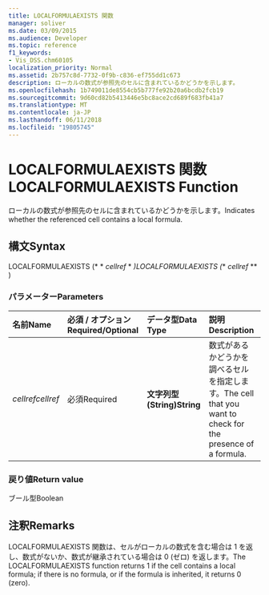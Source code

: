 ```yaml
---
title: LOCALFORMULAEXISTS 関数
manager: soliver
ms.date: 03/09/2015
ms.audience: Developer
ms.topic: reference
f1_keywords:
- Vis_DSS.chm60105
localization_priority: Normal
ms.assetid: 2b757c8d-7732-0f9b-c836-ef755dd1c673
description: ローカルの数式が参照先のセルに含まれているかどうかを示します。
ms.openlocfilehash: 1b749011de8554cb5b777fe92b20a6bcdb2fcb19
ms.sourcegitcommit: 9d60cd82b5413446e5bc8ace2cd689f683fb41a7
ms.translationtype: MT
ms.contentlocale: ja-JP
ms.lasthandoff: 06/11/2018
ms.locfileid: "19805745"
---
```

# <a name="localformulaexists-function"></a><span data-ttu-id="33387-103">LOCALFORMULAEXISTS 関数</span><span class="sxs-lookup"><span data-stu-id="33387-103">LOCALFORMULAEXISTS Function</span></span>

<span data-ttu-id="33387-104">ローカルの数式が参照先のセルに含まれているかどうかを示します。</span><span class="sxs-lookup"><span data-stu-id="33387-104">Indicates whether the referenced cell contains a local formula.</span></span> 
  
## <a name="syntax"></a><span data-ttu-id="33387-105">構文</span><span class="sxs-lookup"><span data-stu-id="33387-105">Syntax</span></span>

<span data-ttu-id="33387-106">LOCALFORMULAEXISTS (* * *cellref* * *)</span><span class="sxs-lookup"><span data-stu-id="33387-106">LOCALFORMULAEXISTS (** *cellref* ** )</span></span> 
  
### <a name="parameters"></a><span data-ttu-id="33387-107">パラメーター</span><span class="sxs-lookup"><span data-stu-id="33387-107">Parameters</span></span>

|<span data-ttu-id="33387-108">**名前**</span><span class="sxs-lookup"><span data-stu-id="33387-108">**Name**</span></span>|<span data-ttu-id="33387-109">**必須 / オプション**</span><span class="sxs-lookup"><span data-stu-id="33387-109">**Required/Optional**</span></span>|<span data-ttu-id="33387-110">**データ型**</span><span class="sxs-lookup"><span data-stu-id="33387-110">**Data Type**</span></span>|<span data-ttu-id="33387-111">**説明**</span><span class="sxs-lookup"><span data-stu-id="33387-111">**Description**</span></span>|
|:-----|:-----|:-----|:-----|
| <span data-ttu-id="33387-112">_cellref_</span><span class="sxs-lookup"><span data-stu-id="33387-112">_cellref_</span></span> <br/> |<span data-ttu-id="33387-113">必須</span><span class="sxs-lookup"><span data-stu-id="33387-113">Required</span></span>  <br/> |<span data-ttu-id="33387-114">**文字列型 (String)**</span><span class="sxs-lookup"><span data-stu-id="33387-114">**String**</span></span> <br/> | <span data-ttu-id="33387-115">数式があるかどうかを調べるセルを指定します。</span><span class="sxs-lookup"><span data-stu-id="33387-115">The cell that you want to check for the presence of a formula.</span></span>  <br/> |
   
### <a name="return-value"></a><span data-ttu-id="33387-116">戻り値</span><span class="sxs-lookup"><span data-stu-id="33387-116">Return value</span></span>

<span data-ttu-id="33387-117">ブール型</span><span class="sxs-lookup"><span data-stu-id="33387-117">Boolean</span></span>
  
## <a name="remarks"></a><span data-ttu-id="33387-118">注釈</span><span class="sxs-lookup"><span data-stu-id="33387-118">Remarks</span></span>

<span data-ttu-id="33387-119">LOCALFORMULAEXISTS 関数は、セルがローカルの数式を含む場合は 1 を返し、数式がないか、数式が継承されている場合は 0 (ゼロ) を返します。</span><span class="sxs-lookup"><span data-stu-id="33387-119">The LOCALFORMULAEXISTS function returns 1 if the cell contains a local formula; if there is no formula, or if the formula is inherited, it returns 0 (zero).</span></span> 
  

